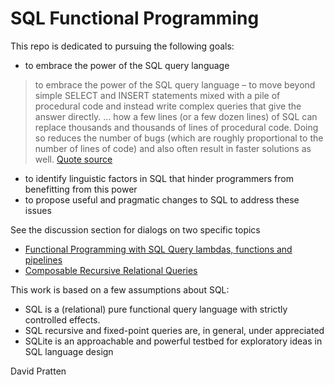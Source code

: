 # SQL Functional Programming

This repo is dedicated to pursuing the following goals:
- to embrace the power of the SQL query language
> to embrace the power of the SQL query language – to move beyond simple SELECT and INSERT statements mixed with a pile of procedural code and instead write complex queries that give the answer directly. ... how a few lines (or a few dozen lines) of SQL can replace thousands and thousands of lines of procedural code. Doing so reduces the number of bugs (which are roughly proportional to the number of lines of code) and also often result in faster solutions as well. [Quote source](https://www.sqlite.org/forum/forumpost/44c8bf23fa?t=h)
- to identify linguistic factors in SQL that hinder programmers from benefitting from this power
- to propose useful and pragmatic changes to SQL to address these issues

See the discussion section for dialogs on two specific topics
- [Functional Programming with SQL Query lambdas, functions and pipelines](https://github.com/DavidPratten/sql-fp/discussions/6)
- [Composable Recursive Relational Queries](https://github.com/DavidPratten/sql-fp/discussions/8)

This work is based on a few assumptions about SQL:
- SQL is a (relational) pure functional query language with strictly controlled effects.
- SQL recursive and fixed-point queries are, in general, under appreciated
- SQLite is an approachable and powerful testbed for exploratory ideas in SQL language design

David Pratten

